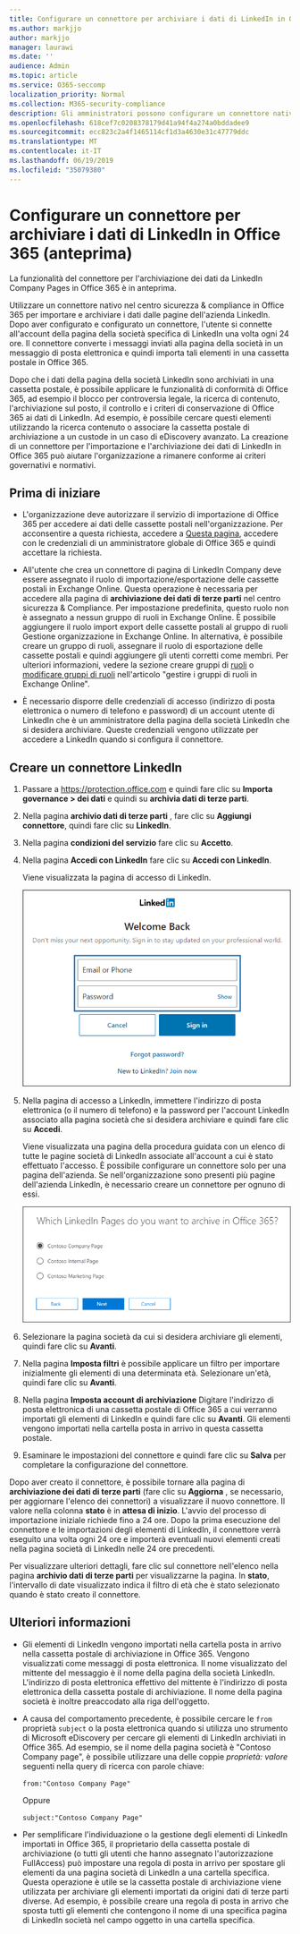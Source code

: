 ```yaml
---
title: Configurare un connettore per archiviare i dati di LinkedIn in Office 365 (anteprima)
ms.author: markjjo
author: markjjo
manager: laurawi
ms.date: ''
audience: Admin
ms.topic: article
ms.service: O365-seccomp
localization_priority: Normal
ms.collection: M365-security-compliance
description: Gli amministratori possono configurare un connettore nativo per importare i dati da una pagina società di LinkedIn a Office 365. In questo modo è possibile archiviare i dati provenienti da origini dati di terze parti in Office 365 per poter utilizzare le funzionalità di conformità, ad esempio i criteri di conservazione legale, ricerca contenuto e mantenimento, per gestire la conformità dei dati di terze parti dell'organizzazione.
ms.openlocfilehash: 618cef7c0208378179d41a94f4a274a0bddadee9
ms.sourcegitcommit: ecc823c2a4f1465114cf1d3a4630e31c47779ddc
ms.translationtype: MT
ms.contentlocale: it-IT
ms.lasthandoff: 06/19/2019
ms.locfileid: "35079380"
---
```

# <a name="set-up-a-connector-to-archive-linkedin-data-in-office-365-preview"></a>Configurare un connettore per archiviare i dati di LinkedIn in Office 365 (anteprima)

La funzionalità del connettore per l'archiviazione dei dati da LinkedIn Company Pages in Office 365 è in anteprima.

Utilizzare un connettore nativo nel centro sicurezza & compliance in Office 365 per importare e archiviare i dati dalle pagine dell'azienda LinkedIn. Dopo aver configurato e configurato un connettore, l'utente si connette all'account della pagina della società specifica di LinkedIn una volta ogni 24 ore. Il connettore converte i messaggi inviati alla pagina della società in un messaggio di posta elettronica e quindi importa tali elementi in una cassetta postale in Office 365.

Dopo che i dati della pagina della società LinkedIn sono archiviati in una cassetta postale, è possibile applicare le funzionalità di conformità di Office 365, ad esempio il blocco per controversia legale, la ricerca di contenuto, l'archiviazione sul posto, il controllo e i criteri di conservazione di Office 365 ai dati di LinkedIn. Ad esempio, è possibile cercare questi elementi utilizzando la ricerca contenuto o associare la cassetta postale di archiviazione a un custode in un caso di eDiscovery avanzato. La creazione di un connettore per l'importazione e l'archiviazione dei dati di LinkedIn in Office 365 può aiutare l'organizzazione a rimanere conforme ai criteri governativi e normativi.

## <a name="before-you--begin"></a>Prima di iniziare

- L'organizzazione deve autorizzare il servizio di importazione di Office 365 per accedere ai dati delle cassette postali nell'organizzazione. Per acconsentire a questa richiesta, accedere a [Questa pagina](https://login.microsoftonline.com/common/oauth2/authorize?client_id=570d0bec-d001-4c4e-985e-3ab17fdc3073&response_type=code&redirect_uri=https://portal.azure.com/&nonce=1234&prompt=admin_consent), accedere con le credenziali di un amministratore globale di Office 365 e quindi accettare la richiesta.

- All'utente che crea un connettore di pagina di LinkedIn Company deve essere assegnato il ruolo di importazione/esportazione delle cassette postali in Exchange Online. Questa operazione è necessaria per accedere alla pagina di **archiviazione dei dati di terze parti** nel centro sicurezza & Compliance. Per impostazione predefinita, questo ruolo non è assegnato a nessun gruppo di ruoli in Exchange Online. È possibile aggiungere il ruolo import export delle cassette postali al gruppo di ruoli Gestione organizzazione in Exchange Online. In alternativa, è possibile creare un gruppo di ruoli, assegnare il ruolo di esportazione delle cassette postali e quindi aggiungere gli utenti corretti come membri. Per ulteriori informazioni, vedere la sezione creare gruppi di [ruoli](https://docs.microsoft.com/Exchange/permissions-exo/role-groups#create-role-groups) o [modificare gruppi di ruoli](https://docs.microsoft.com/Exchange/permissions-exo/role-groups#modify-role-groups) nell'articolo "gestire i gruppi di ruoli in Exchange Online".

- È necessario disporre delle credenziali di accesso (indirizzo di posta elettronica o numero di telefono e password) di un account utente di LinkedIn che è un amministratore della pagina della società LinkedIn che si desidera archiviare. Queste credenziali vengono utilizzate per accedere a LinkedIn quando si configura il connettore.

## <a name="create-a-linkedin-connector"></a>Creare un connettore LinkedIn

1. Passare a <https://protection.office.com> e quindi fare clic su **Importa governance \> dei dati** e quindi su **archivia dati di terze parti**.

2. Nella pagina **archivio dati di terze parti** , fare clic su **Aggiungi connettore**, quindi fare clic su **LinkedIn**.

3. Nella pagina **condizioni del servizio** fare clic su **Accetto**.

4. Nella pagina **Accedi con LinkedIn** fare clic su **Accedi con LinkedIn**.

   Viene visualizzata la pagina di accesso di LinkedIn.

   ![Pagina di accesso di LinkedIn](media/LinkedInSigninPage.png)

5. Nella pagina di accesso a LinkedIn, immettere l'indirizzo di posta elettronica (o il numero di telefono) e la password per l'account LinkedIn associato alla pagina società che si desidera archiviare e quindi fare clic su **Accedi**.

   Viene visualizzata una pagina della procedura guidata con un elenco di tutte le pagine società di LinkedIn associate all'account a cui è stato effettuato l'accesso. È possibile configurare un connettore solo per una pagina dell'azienda. Se nell'organizzazione sono presenti più pagine dell'azienda LinkedIn, è necessario creare un connettore per ognuno di essi.

   ![Viene visualizzata una pagina con un elenco delle pagine dell'azienda LinkedIn](media/LinkedInSelectCompanyPage.png)

6. Selezionare la pagina società da cui si desidera archiviare gli elementi, quindi fare clic su **Avanti**.

7. Nella pagina **Imposta filtri** è possibile applicare un filtro per importare inizialmente gli elementi di una determinata età. Selezionare un'età, quindi fare clic su **Avanti**.

8. Nella pagina **Imposta account di archiviazione** Digitare l'indirizzo di posta elettronica di una cassetta postale di Office 365 a cui verranno importati gli elementi di LinkedIn e quindi fare clic su **Avanti**. Gli elementi vengono importati nella cartella posta in arrivo in questa cassetta postale.

9. Esaminare le impostazioni del connettore e quindi fare clic su **Salva** per completare la configurazione del connettore.

Dopo aver creato il connettore, è possibile tornare alla pagina di **archiviazione dei dati di terze parti** (fare clic su **Aggiorna** , se necessario, per aggiornare l'elenco dei connettori) a visualizzare il nuovo connettore. Il valore nella colonna **stato** è in **attesa di inizio**. L'avvio del processo di importazione iniziale richiede fino a 24 ore. Dopo la prima esecuzione del connettore e le importazioni degli elementi di LinkedIn, il connettore verrà eseguito una volta ogni 24 ore e importerà eventuali nuovi elementi creati nella pagina società di LinkedIn nelle 24 ore precedenti.

Per visualizzare ulteriori dettagli, fare clic sul connettore nell'elenco nella pagina **archivio dati di terze parti** per visualizzarne la pagina. In **stato**, l'intervallo di date visualizzato indica il filtro di età che è stato selezionato quando è stato creato il connettore. 

## <a name="more-information"></a>Ulteriori informazioni

- Gli elementi di LinkedIn vengono importati nella cartella posta in arrivo nella cassetta postale di archiviazione in Office 365. Vengono visualizzati come messaggi di posta elettronica. Il nome visualizzato del mittente del messaggio è il nome della pagina della società LinkedIn. L'indirizzo di posta elettronica effettivo del mittente è l'indirizzo di posta elettronica della cassetta postale di archiviazione. Il nome della pagina società è inoltre preaccodato alla riga dell'oggetto. 

- A causa del comportamento precedente, è possibile cercare le `from` proprietà `subject` o la posta elettronica quando si utilizza uno strumento di Microsoft eDiscovery per cercare gli elementi di LinkedIn archiviati in Office 365. Ad esempio, se il nome della pagina società è "Contoso Company page", è possibile utilizzare una delle coppie *proprietà: valore* seguenti nella query di ricerca con parole chiave:
   
   ```
   from:"Contoso Company Page"
   ```

    Oppure

   ```
   subject:"Contoso Company Page"
   ```

- Per semplificare l'individuazione o la gestione degli elementi di LinkedIn importati in Office 365, il proprietario della cassetta postale di archiviazione (o tutti gli utenti che hanno assegnato l'autorizzazione FullAccess) può impostare una regola di posta in arrivo per spostare gli elementi da una pagina società di LinkedIn a una cartella specifica. Questa operazione è utile se la cassetta postale di archiviazione viene utilizzata per archiviare gli elementi importati da origini dati di terze parti diverse. Ad esempio, è possibile creare una regola di posta in arrivo che sposta tutti gli elementi che contengono il nome di una specifica pagina di LinkedIn società nel campo oggetto in una cartella specifica.